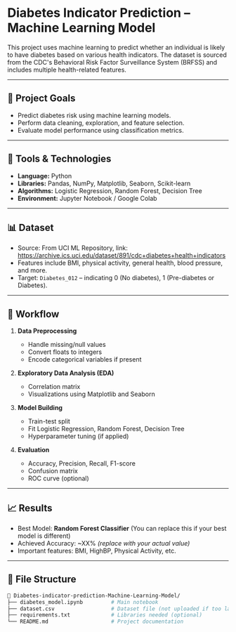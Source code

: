 # Diabetes Indicator Prediction – Machine Learning Model

This project uses machine learning to predict whether an individual is likely to have diabetes based on various health indicators. 
The dataset is sourced from the CDC's Behavioral Risk Factor Surveillance System (BRFSS) and includes multiple health-related features.

---

## 📌 Project Goals

- Predict diabetes risk using machine learning models.
- Perform data cleaning, exploration, and feature selection.
- Evaluate model performance using classification metrics.

---

## 🧰 Tools & Technologies

- **Language:** Python
- **Libraries:** Pandas, NumPy, Matplotlib, Seaborn, Scikit-learn
- **Algorithms:** Logistic Regression, Random Forest, Decision Tree
- **Environment:** Jupyter Notebook / Google Colab

---

## 📊 Dataset

- Source: From UCI ML Repository, link: https://archive.ics.uci.edu/dataset/891/cdc+diabetes+health+indicators
- Features include BMI, physical activity, general health, blood pressure, and more.
- Target: `Diabetes_012` – indicating 0 (No diabetes), 1 (Pre-diabetes or Diabetes).

---

## 🧪 Workflow

1. **Data Preprocessing**
   - Handle missing/null values
   - Convert floats to integers
   - Encode categorical variables if present

2. **Exploratory Data Analysis (EDA)**
   - Correlation matrix
   - Visualizations using Matplotlib and Seaborn

3. **Model Building**
   - Train-test split
   - Fit Logistic Regression, Random Forest, Decision Tree
   - Hyperparameter tuning (if applied)

4. **Evaluation**
   - Accuracy, Precision, Recall, F1-score
   - Confusion matrix
   - ROC curve (optional)

---

## 📈 Results

- Best Model: **Random Forest Classifier** (You can replace this if your best model is different)
- Achieved Accuracy: ~XX% *(replace with your actual value)*
- Important features: BMI, HighBP, Physical Activity, etc.

---

## 📂 File Structure

```bash
📁 Diabetes-indicator-prediction-Machine-Learning-Model/
├── diabetes_model.ipynb         # Main notebook
├── dataset.csv                  # Dataset file (not uploaded if too large)
├── requirements.txt             # Libraries needed (optional)
└── README.md                    # Project documentation
